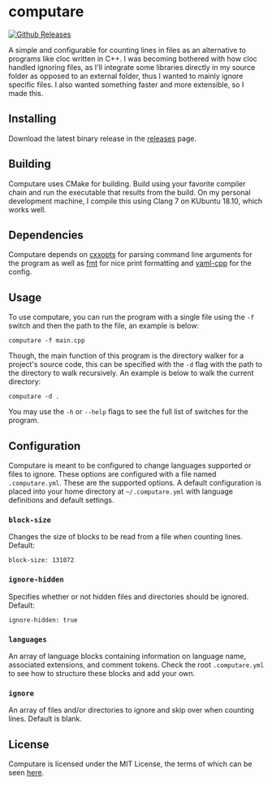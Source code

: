 # computare

[![Github Releases](https://img.shields.io/github/release/tinfoilboy/computare.svg)](https://github.com/tinfoilboy/computare/releases)

A simple and configurable for counting lines in files as an alternative to programs like cloc written in C++. I was becoming bothered with how cloc handled ignoring files, as I'll integrate some libraries directly in my source folder as opposed to an external folder, thus I wanted to mainly ignore specific files. I also wanted something faster and more extensible, so I made this.

## Installing

Download the latest binary release in the [releases](https://github.com/tinfoilboy/computare/releases) page.

## Building

Computare uses CMake for building. Build using your favorite compiler chain and run the executable that results from the build.
On my personal development machine, I compile this using Clang 7 on KUbuntu 18.10, which works well.

## Dependencies

Computare depends on [cxxopts](https://github.com/jarro2783/cxxopts) for parsing command line arguments for the program as well as [fmt](https://github.com/fmtlib/fmt) for nice print formatting and [yaml-cpp](https://github.com/jbeder/yaml-cpp) for the config.

## Usage

To use computare, you can run the program with a single file using the `-f` switch and then the path to the file, an example is below:

    computare -f main.cpp

Though, the main function of this program is the directory walker for a project's source code, this can be specified with the `-d` flag with the path to the directory to walk recursively. An example is below to walk the current directory:

    computare -d .

You may use the `-h` or `--help` flags to see the full list of switches for the program.

## Configuration

Computare is meant to be configured to change languages supported or files to ignore. These options are configured with a file named `.computare.yml`. These are the supported options. A default configuration is placed into your home directory at `~/.computare.yml` with language definitions and default settings.

### `block-size`

Changes the size of blocks to be read from a file when counting lines.
Default:

    block-size: 131072

### `ignore-hidden`

Specifies whether or not hidden files and directories should be ignored.
Default:

    ignore-hidden: true

### `languages`

An array of language blocks containing information on language name, associated extensions, and comment tokens.
Check the root `.computare.yml` to see how to structure these blocks and add your own.

### `ignore`

An array of files and/or directories to ignore and skip over when counting lines.
Default is blank.

## License

Computare is licensed under the MIT License, the terms of which can be seen [here](https://github.com/tinfoilboy/computare/blob/master/LICENSE).

